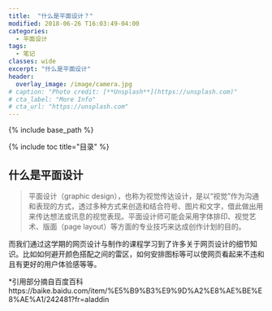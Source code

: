 ```yaml
---
title:  "什么是平面设计？"
modified: 2018-06-26 T16:03:49-04:00
categories: 
  - 平面设计
tags:
  - 笔记
classes: wide
excerpt: "什么是平面设计"
header:
  overlay_image: /image/camera.jpg
# caption: "Photo credit: [**Unsplash**](https://unsplash.com)"
# cta_label: "More Info"
# cta_url: "https://unsplash.com"
---
```


{% include base_path %}

{% include toc title="目录" %}




## 什么是平面设计

>平面设计（graphic design），也称为视觉传达设计，是以“视觉”作为沟通和表现的方式，透过多种方式来创造和结合符号、图片和文字，借此做出用来传达想法或讯息的视觉表现。平面设计师可能会采用字体排印、视觉艺术、版面（page layout）等方面的专业技巧来达成创作计划的目的。

而我们通过这学期的网页设计与制作的课程学习到了许多关于网页设计的细节知识。比如如何避开颜色搭配之间的雷区，如何安排图标等可以使网页看起来不违和且有更好的用户体验感等等。

*引用部分摘自百度百科https://baike.baidu.com/item/%E5%B9%B3%E9%9D%A2%E8%AE%BE%E8%AE%A1/242481?fr=aladdin